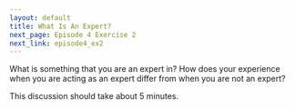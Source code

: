 ```yaml
---
layout: default
title: What Is An Expert?
next_page: Episode 4 Exercise 2
next_link: episode4_ex2
---
```


What is something that you are an expert in? How does your experience when you are acting as an expert differ from when you are not an expert?

This discussion should take about 5 minutes.
